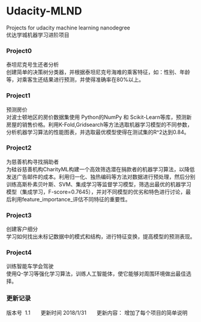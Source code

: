 # Udacity-MLND

Projects for udacity machine learning nanodegree  
优达学城机器学习进阶项目

### Project0    
泰坦尼克号生还者分析  
创建简单的决策树分类器，并根据泰坦尼克号海难的乘客特征，如：性别、年龄等，对乘客生还结果进行预测，并使得准确率在80%以上。

### Project1  
预测房价    
对波士顿地区的房价数据集使用 Python的NumPy 和 Scikit-Learn等库，预测新房屋的销售价格。利用K-Fold,Gridsearch等方法选取机器学习模型的不同参数，分析机器学习算法的性能图表，并选取最优模型使得在测试集的R^2达到0.84。

### Project2    
为慈善机构寻找捐助者  
为硅谷慈善机构CharityML构建一个高效筛选潜在捐款者的机器学习算法，以降低发送广告邮件的成本。利用归一化、独热编码等方法对数据进行预处理，然后分别训练高斯朴素贝叶斯、SVM、集成学习等监督学习模型，筛选出最优的机器学习模型（集成学习，F-score=0.7645），并对不同模型的优劣和特色进行讨论，最后利用feature_importance_评估不同特征的重要性。

### Project3  
创建客户细分      
学习如何找出未标记数据中的模式和结构，进行特征变换，提高模型的预测表现。

### Project4  
训练智能车学会驾驶      
使用Q-学习等强化学习算法，训练人工智能体，使它能够对周围环境做出最佳选择。



### 更新记录  
版本号  1.1       更新时间 2018/1/31       更新内容： 增加了每个项目的简单说明     
